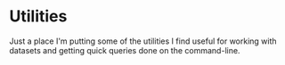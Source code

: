 # Utilities

Just a place I'm putting some of the utilities I find useful for working with datasets and getting quick queries done on the command-line.
